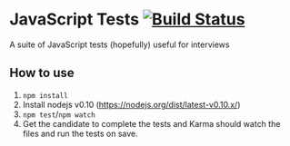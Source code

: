 # JavaScript Tests [![Build Status](https://travis-ci.org/ahmednuaman/javascript-tests.svg?branch=master)](https://travis-ci.org/ahmednuaman/javascript-tests)

A suite of JavaScript tests (hopefully) useful for interviews

## How to use
1. `npm install`
2. Install nodejs v0.10 (https://nodejs.org/dist/latest-v0.10.x/)
3. `npm test`/`npm watch`
4. Get the candidate to complete the tests and Karma should watch the files and run the tests on save.
